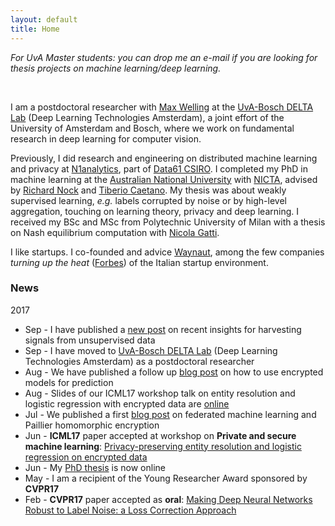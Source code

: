 ```yaml
---
layout: default
title: Home
---
```


*For UvA Master students: you can drop me an e-mail if you are looking for thesis projects on
machine learning/deep learning.*

<br>

I am a postdoctoral researcher with [Max Welling](https://staff.fnwi.uva.nl/m.welling/) at the [UvA-Bosch DELTA Lab](https://ivi.fnwi.uva.nl/uvaboschdeltalab/) (Deep Learning Technologies Amsterdam), a joint effort of the University of Amsterdam and Bosch, where we work on fundamental research in deep learning for computer vision.

Previously, I did research and engineering on distributed machine learning and privacy at  [N1analytics](http://www.n1analytics.com), part of [Data61 CSIRO](http://www.data61.csiro.au).
I completed my PhD in machine learning at the
[Australian National University](https://www.anu.edu.au) with [NICTA](https://www.nicta.com.au), advised by
[Richard Nock](http://users.cecs.anu.edu.au/~rnock/) and
[Tiberio Caetano](http://www.tiberiocaetano.com). My thesis was about
weakly supervised learning, *e.g.* labels corrupted by noise or by high-level aggregation, touching on learning theory, privacy and deep learning.
I received my BSc and MSc from Polytechnic University of Milan with
a thesis on Nash equilibrium computation with [Nicola Gatti](http://www.gametheory.polimi.it/nicola-gatti.html).

I like startups. I co-founded and advice [Waynaut](http://www.waynaut.com), among the few companies
*turning up the heat* ([Forbes](http://lnkd.in/d3UGMsx)) of the Italian startup environment.

### News
2017

- Sep - I have published a [new post](http://giorgiopatrini.org/posts/2017/09/06/in-search-of-the-missing-signals/) on recent insights for harvesting signals from unsupervised data
- Sep - I have moved to [UvA-Bosch DELTA Lab](https://ivi.fnwi.uva.nl/uvaboschdeltalab/) (Deep Learning Technologies Amsterdam) as a postdoctoral researcher
- Aug - We have published a follow up [blog post](http://giorgiopatrini.org/posts/2017/08/14/distributed-machine-learning-and-partially-homomorphic-encryption-2/) on how to use encrypted models for prediction
- Aug - Slides of our ICML17 workshop talk on entity resolution and logistic regression with encrypted data are [online]({{site.baseurl}}assets/slides/2017_ICML.pdf)
- Jul - We published a first [blog post](http://giorgiopatrini.org/posts/2017/07/13/distributed-machine-learning-and-partially-homomorphic-encryption-1) on federated machine learning and Paillier homomorphic encryption
- Jun - **ICML17** paper accepted at workshop on **Private and secure machine learning**: [Privacy-preserving entity resolution and logistic regression on encrypted data]({{site.baseurl}}assets/paper/2017_ICML.pdf)
- Jun - My [PhD thesis](https://openresearch-repository.anu.edu.au/handle/1885/117067) is now online
- May - I am a recipient of the Young Researcher Award sponsored by **CVPR17**
- Feb - **CVPR17** paper accepted as **oral**:
[Making Deep Neural Networks Robust to Label Noise: a Loss Correction Approach](http://arxiv.org/abs/1609.03683)
